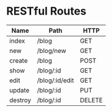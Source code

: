 # RESTful Routes

| Name | Path | HTTP |
| --- | --- | --- |
| index | /blog | GET |
| new | /blog/new | GET |
| create | /blog | POST |
| show | /blog/:id | GET |
| edit | /blog/:id/edit | GET |
| update | /blog/:id | PUT |
| destroy | /blog/:id | DELETE |
